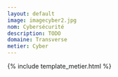 ```yaml
---
layout: default
image: imagecyber2.jpg
nom: Cybersécurité
description: TODO
domaine: Transverse
metier: Cyber
---
```

{% include template_metier.html %}